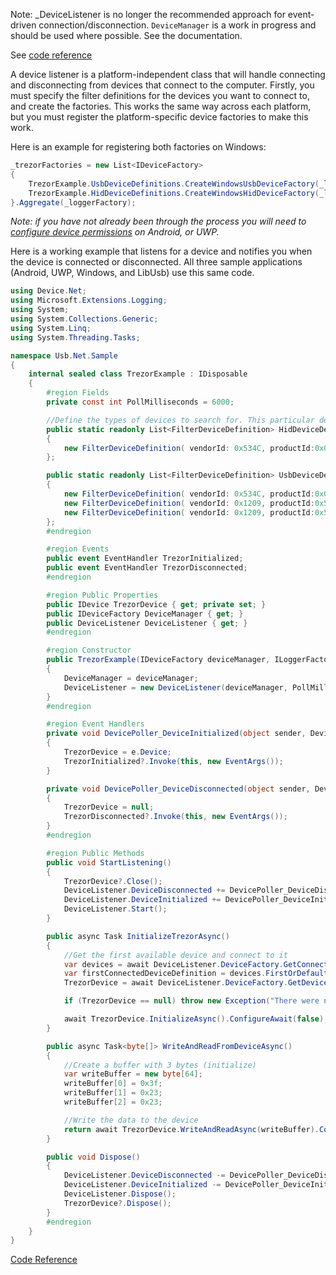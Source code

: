 Note: _DeviceListener is no longer the recommended approach for event-driven connection/disconnection. `DeviceManager` is a work in progress and should be used where possible. See the documentation.

See [code reference](https://melbournedeveloper.github.io/Device.Net/api/Device.Net.DeviceListener.html)

A device listener is a platform-independent class that will handle connecting and disconnecting from devices that connect to the computer. Firstly, you must specify the filter definitions for the devices you want to connect to, and create the factories. This works the same way across each platform, but you must register the platform-specific device factories to make this work.

Here is an example for registering both factories on Windows:

```cs
_trezorFactories = new List<IDeviceFactory>
{
    TrezorExample.UsbDeviceDefinitions.CreateWindowsUsbDeviceFactory(_loggerFactory),
    TrezorExample.HidDeviceDefinitions.CreateWindowsHidDeviceFactory(_loggerFactory),
}.Aggregate(_loggerFactory);
```

_Note: if you have not already been through the process you will need to [configure device permissions](https://melbournedeveloper.github.io/Device.Net/articles/DevicePermissionSetup.html) on Android, or UWP._

Here is a working example that listens for a device and notifies you when the device is connected or disconnected. All three sample applications (Android, UWP, Windows, and LibUsb) use this same code.

```cs
using Device.Net;
using Microsoft.Extensions.Logging;
using System;
using System.Collections.Generic;
using System.Linq;
using System.Threading.Tasks;

namespace Usb.Net.Sample
{
    internal sealed class TrezorExample : IDisposable
    {
        #region Fields
        private const int PollMilliseconds = 6000;

        //Define the types of devices to search for. This particular device can be connected to via USB, or Hid
        public static readonly List<FilterDeviceDefinition> HidDeviceDefinitions = new List<FilterDeviceDefinition>
        {
            new FilterDeviceDefinition( vendorId: 0x534C, productId:0x0001, label:"Trezor One Firmware 1.6.x", usagePage:65280 )
        };

        public static readonly List<FilterDeviceDefinition> UsbDeviceDefinitions = new List<FilterDeviceDefinition>
        {
            new FilterDeviceDefinition( vendorId: 0x534C, productId:0x0001, label:"Trezor One Firmware 1.6.x (Android Only)" ),
            new FilterDeviceDefinition( vendorId: 0x1209, productId:0x53C1, label:"Trezor One Firmware 1.7.x" ),
            new FilterDeviceDefinition( vendorId: 0x1209, productId:0x53C0, label:"Model T" )
        };
        #endregion

        #region Events
        public event EventHandler TrezorInitialized;
        public event EventHandler TrezorDisconnected;
        #endregion

        #region Public Properties
        public IDevice TrezorDevice { get; private set; }
        public IDeviceFactory DeviceManager { get; }
        public DeviceListener DeviceListener { get; }
        #endregion

        #region Constructor
        public TrezorExample(IDeviceFactory deviceManager, ILoggerFactory loggerFactory)
        {
            DeviceManager = deviceManager;
            DeviceListener = new DeviceListener(deviceManager, PollMilliseconds, loggerFactory);
        }
        #endregion

        #region Event Handlers
        private void DevicePoller_DeviceInitialized(object sender, DeviceEventArgs e)
        {
            TrezorDevice = e.Device;
            TrezorInitialized?.Invoke(this, new EventArgs());
        }

        private void DevicePoller_DeviceDisconnected(object sender, DeviceEventArgs e)
        {
            TrezorDevice = null;
            TrezorDisconnected?.Invoke(this, new EventArgs());
        }
        #endregion

        #region Public Methods
        public void StartListening()
        {
            TrezorDevice?.Close();
            DeviceListener.DeviceDisconnected += DevicePoller_DeviceDisconnected;
            DeviceListener.DeviceInitialized += DevicePoller_DeviceInitialized;
            DeviceListener.Start();
        }

        public async Task InitializeTrezorAsync()
        {
            //Get the first available device and connect to it
            var devices = await DeviceListener.DeviceFactory.GetConnectedDeviceDefinitionsAsync().ConfigureAwait(false);
            var firstConnectedDeviceDefinition = devices.FirstOrDefault();
            TrezorDevice = await DeviceListener.DeviceFactory.GetDeviceAsync(firstConnectedDeviceDefinition).ConfigureAwait(false);

            if (TrezorDevice == null) throw new Exception("There were no devices found");

            await TrezorDevice.InitializeAsync().ConfigureAwait(false);
        }

        public async Task<byte[]> WriteAndReadFromDeviceAsync()
        {
            //Create a buffer with 3 bytes (initialize)
            var writeBuffer = new byte[64];
            writeBuffer[0] = 0x3f;
            writeBuffer[1] = 0x23;
            writeBuffer[2] = 0x23;

            //Write the data to the device
            return await TrezorDevice.WriteAndReadAsync(writeBuffer).ConfigureAwait(false);
        }

        public void Dispose()
        {
            DeviceListener.DeviceDisconnected -= DevicePoller_DeviceDisconnected;
            DeviceListener.DeviceInitialized -= DevicePoller_DeviceInitialized;
            DeviceListener.Dispose();
            TrezorDevice?.Dispose();
        }
        #endregion
    }
}
```
[Code Reference](https://github.com/MelbourneDeveloper/Device.Net/blob/087566e2c0f4dc11a0b9f2177a9a487efbcf181f/src/Usb.Net.UWP.Sample/TrezorExample.cs#L10)